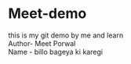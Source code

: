 # Meet-demo
this is my git demo by me and learn <br>
Author- Meet Porwal<br>
Name - billo bageya ki karegi 
